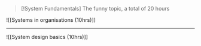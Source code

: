 > [!System Fundamentals]
> The funny topic, a total of 20 hours

![[Systems in organisations (10hrs)]]

<hr>

![[System design basics (10hrs)]]
